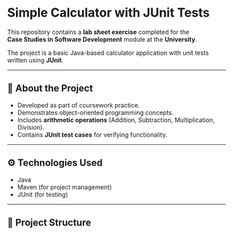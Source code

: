 # Simple Calculator with JUnit Tests

This repository contains a **lab sheet exercise** completed for the  
**Case Studies in Software Development** module at the **University**.  

The project is a basic Java-based calculator application with unit tests written using **JUnit**.

---

## 📘 About the Project
- Developed as part of coursework practice.  
- Demonstrates object-oriented programming concepts.  
- Includes **arithmetic operations** (Addition, Subtraction, Multiplication, Division).  
- Contains **JUnit test cases** for verifying functionality.  

---

## ⚙️ Technologies Used
- Java  
- Maven (for project management)  
- JUnit (for testing)

---

## 📂 Project Structure
